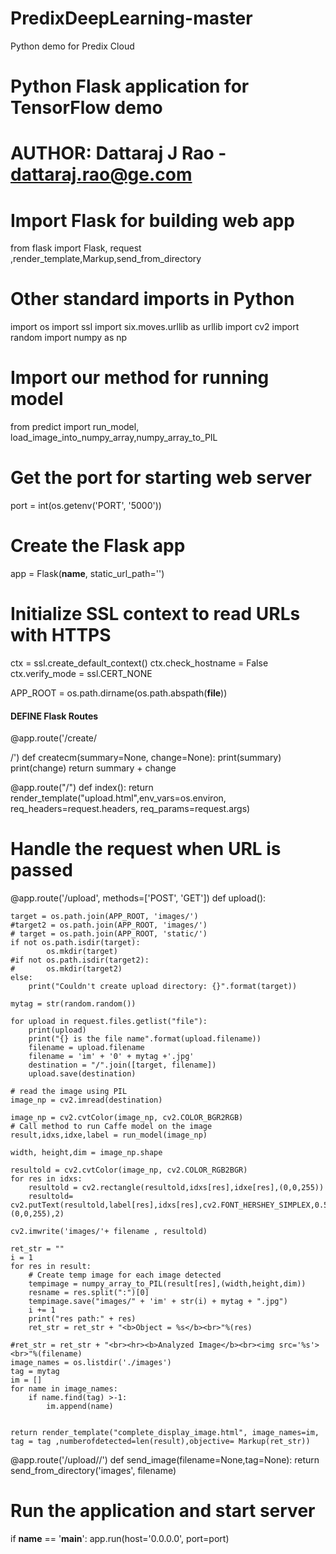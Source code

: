 # PredixDeepLearning-master
Python demo for Predix Cloud
# Python Flask application for TensorFlow demo
# AUTHOR: Dattaraj J Rao - dattaraj.rao@ge.com

# Import Flask for building web app
from flask import Flask, request ,render_template,Markup,send_from_directory

# Other standard imports in Python
import os
import ssl
import six.moves.urllib as urllib
import cv2
import random
import numpy as np
# Import our method for running model
from predict import run_model, load_image_into_numpy_array,numpy_array_to_PIL

# Get the port for starting web server
port = int(os.getenv('PORT', '5000'))


# Create the Flask app
app = Flask(__name__, static_url_path='')

# Initialize SSL context to read URLs with HTTPS
ctx = ssl.create_default_context()
ctx.check_hostname = False
ctx.verify_mode = ssl.CERT_NONE


APP_ROOT = os.path.dirname(os.path.abspath(__file__))

#### DEFINE Flask Routes ####

@app.route('/create/<summary>/<change>')
def createcm(summary=None, change=None):
    print(summary)
    print(change)
    return summary + change
    
@app.route("/")
def index():
    return render_template("upload.html",env_vars=os.environ, req_headers=request.headers, req_params=request.args)

# Handle the request when URL is passed
@app.route('/upload', methods=['POST', 'GET'])
def upload():
                                            
    target = os.path.join(APP_ROOT, 'images/')
    #target2 = os.path.join(APP_ROOT, 'images/')
    # target = os.path.join(APP_ROOT, 'static/')
    if not os.path.isdir(target):
            os.mkdir(target)
    #if not os.path.isdir(target2):
    #       os.mkdir(target2)            
    else:
        print("Couldn't create upload directory: {}".format(target))
        
    mytag = str(random.random())
    
    for upload in request.files.getlist("file"):
        print(upload)
        print("{} is the file name".format(upload.filename))
        filename = upload.filename
        filename = 'im' + '0' + mytag +'.jpg'
        destination = "/".join([target, filename])
        upload.save(destination)

    # read the image using PIL
    image_np = cv2.imread(destination)

    image_np = cv2.cvtColor(image_np, cv2.COLOR_BGR2RGB)
    # Call method to run Caffe model on the image        
    result,idxs,idxe,label = run_model(image_np)
    
    width, height,dim = image_np.shape
    
    resultold = cv2.cvtColor(image_np, cv2.COLOR_RGB2BGR)	
    for res in idxs:
        resultold = cv2.rectangle(resultold,idxs[res],idxe[res],(0,0,255))
        resultold=	cv2.putText(resultold,label[res],idxs[res],cv2.FONT_HERSHEY_SIMPLEX,0.5,(0,0,255),2)

    cv2.imwrite('images/'+ filename , resultold)
    
    ret_str = ""
    i = 1
    for res in result:
        # Create temp image for each image detected
        tempimage = numpy_array_to_PIL(result[res],(width,height,dim))
        resname = res.split(":")[0]
        tempimage.save("images/" + 'im' + str(i) + mytag + ".jpg")	
        i += 1 
        print("res path:" + res)
        ret_str = ret_str + "<b>Object = %s</b><br>"%(res)
    
    #ret_str = ret_str + "<br><hr><b>Analyzed Image</b><br><img src='%s'><br>"%(filename)
    image_names = os.listdir('./images')
    tag = mytag
    im = []
    for name in image_names:
        if name.find(tag) >-1:
            im.append(name)
            

    return render_template("complete_display_image.html", image_names=im, tag = tag ,numberofdetected=len(result),objective= Markup(ret_str))



@app.route('/upload/<filename>/<tag>')
def send_image(filename=None,tag=None):
    return send_from_directory('images', filename)
      
        
# Run the application and start server
if __name__ == '__main__':
    app.run(host='0.0.0.0', port=port)
